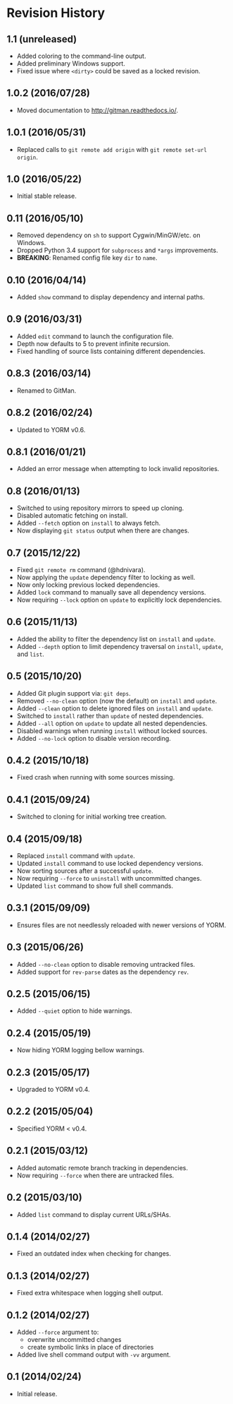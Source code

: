 # Revision History

## 1.1 (unreleased)

- Added coloring to the command-line output.
- Added preliminary Windows support.
- Fixed issue where `<dirty>` could be saved as a locked revision.

## 1.0.2 (2016/07/28)

- Moved documentation to http://gitman.readthedocs.io/.

## 1.0.1 (2016/05/31)

- Replaced calls to `git remote add origin` with `git remote set-url origin`.

## 1.0 (2016/05/22)

- Initial stable release.

## 0.11 (2016/05/10)

- Removed dependency on `sh` to support Cygwin/MinGW/etc. on Windows.
- Dropped Python 3.4 support for `subprocess` and `*args` improvements.
- **BREAKING**: Renamed config file key `dir` to `name`.

## 0.10 (2016/04/14)

- Added `show` command to display dependency and internal paths.

## 0.9 (2016/03/31)

- Added `edit` command to launch the configuration file.
- Depth now defaults to 5 to prevent infinite recursion.
- Fixed handling of source lists containing different dependencies.

## 0.8.3 (2016/03/14)

- Renamed to GitMan.

## 0.8.2 (2016/02/24)

- Updated to YORM v0.6.

## 0.8.1 (2016/01/21)

- Added an error message when attempting to lock invalid repositories.

## 0.8 (2016/01/13)

- Switched to using repository mirrors to speed up cloning.
- Disabled automatic fetching on install.
- Added `--fetch` option on `install` to always fetch.
- Now displaying `git status` output when there are changes.

## 0.7 (2015/12/22)

- Fixed `git remote rm` command (@hdnivara).
- Now applying the `update` dependency filter to locking as well.
- Now only locking previous locked dependencies.
- Added `lock` command to manually save all dependency versions.
- Now requiring `--lock` option on `update` to explicitly lock dependencies.

## 0.6 (2015/11/13)

- Added the ability to filter the dependency list on `install` and `update`.
- Added `--depth` option to limit dependency traversal on `install`, `update`, and `list`.

## 0.5 (2015/10/20)

- Added Git plugin support via: `git deps`.
- Removed `--no-clean` option (now the default) on `install` and `update`.
- Added `--clean` option to delete ignored files on `install` and `update`.
- Switched to `install` rather than `update` of nested dependencies.
- Added `--all` option on `update` to update all nested dependencies.
- Disabled warnings when running `install` without locked sources.
- Added `--no-lock` option to disable version recording.

## 0.4.2 (2015/10/18)

- Fixed crash when running with some sources missing.

## 0.4.1 (2015/09/24)

- Switched to cloning for initial working tree creation.

## 0.4 (2015/09/18)

- Replaced `install` command with `update`.
- Updated `install` command to use locked dependency versions.
- Now sorting sources after a successful `update`.
- Now requiring `--force` to `uninstall` with uncommitted changes.
- Updated `list` command to show full shell commands.

## 0.3.1 (2015/09/09)

- Ensures files are not needlessly reloaded with newer versions of YORM.

## 0.3 (2015/06/26)

- Added `--no-clean` option to disable removing untracked files.
- Added support for `rev-parse` dates as the dependency `rev`.

## 0.2.5 (2015/06/15)

- Added `--quiet` option to hide warnings.

## 0.2.4 (2015/05/19)

- Now hiding YORM logging bellow warnings.

## 0.2.3 (2015/05/17)

- Upgraded to YORM v0.4.

## 0.2.2 (2015/05/04)

- Specified YORM < v0.4.

## 0.2.1 (2015/03/12)

- Added automatic remote branch tracking in dependencies.
- Now requiring `--force` when there are untracked files.

## 0.2 (2015/03/10)

- Added `list` command to display current URLs/SHAs.

## 0.1.4 (2014/02/27)

- Fixed an outdated index when checking for changes.

## 0.1.3 (2014/02/27)

- Fixed extra whitespace when logging shell output.

## 0.1.2 (2014/02/27)

- Added `--force` argument to:
    - overwrite uncommitted changes
    - create symbolic links in place of directories
- Added live shell command output with `-vv` argument.

## 0.1 (2014/02/24)

- Initial release.
